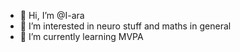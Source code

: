 - 👋 Hi, I’m @I-ara
- 👀 I’m interested in neuro stuff and maths in general
- 🌱 I’m currently learning MVPA

<!---
I-ara/I-ara is a ✨ special ✨ repository because its `Welcome.md` (this file) appears on your GitHub profile.
You can click the Preview link to take a look at your changes.
--->
